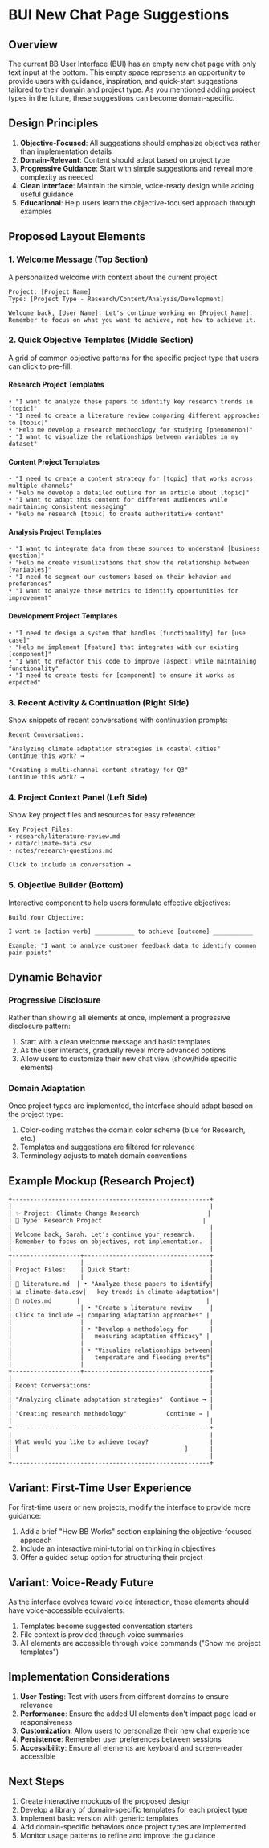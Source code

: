 # BUI New Chat Page Suggestions

## Overview

The current BB User Interface (BUI) has an empty new chat page with only text input at the bottom. This empty space represents an opportunity to provide users with guidance, inspiration, and quick-start suggestions tailored to their domain and project type. As you mentioned adding project types in the future, these suggestions can become domain-specific.

## Design Principles

1. **Objective-Focused**: All suggestions should emphasize objectives rather than implementation details
2. **Domain-Relevant**: Content should adapt based on project type
3. **Progressive Guidance**: Start with simple suggestions and reveal more complexity as needed
4. **Clean Interface**: Maintain the simple, voice-ready design while adding useful guidance
5. **Educational**: Help users learn the objective-focused approach through examples

## Proposed Layout Elements

### 1. Welcome Message (Top Section)

A personalized welcome with context about the current project:

```
Project: [Project Name]
Type: [Project Type - Research/Content/Analysis/Development]

Welcome back, [User Name]. Let's continue working on [Project Name].
Remember to focus on what you want to achieve, not how to achieve it.
```

### 2. Quick Objective Templates (Middle Section)

A grid of common objective patterns for the specific project type that users can click to pre-fill:

#### Research Project Templates
```
• "I want to analyze these papers to identify key research trends in [topic]"
• "I need to create a literature review comparing different approaches to [topic]"
• "Help me develop a research methodology for studying [phenomenon]"
• "I want to visualize the relationships between variables in my dataset"
```

#### Content Project Templates
```
• "I need to create a content strategy for [topic] that works across multiple channels"
• "Help me develop a detailed outline for an article about [topic]"
• "I want to adapt this content for different audiences while maintaining consistent messaging"
• "Help me research [topic] to create authoritative content"
```

#### Analysis Project Templates
```
• "I want to integrate data from these sources to understand [business question]"
• "Help me create visualizations that show the relationship between [variables]"
• "I need to segment our customers based on their behavior and preferences"
• "I want to analyze these metrics to identify opportunities for improvement"
```

#### Development Project Templates
```
• "I need to design a system that handles [functionality] for [use case]"
• "Help me implement [feature] that integrates with our existing [component]"
• "I want to refactor this code to improve [aspect] while maintaining functionality"
• "I need to create tests for [component] to ensure it works as expected"
```

### 3. Recent Activity & Continuation (Right Side)

Show snippets of recent conversations with continuation prompts:

```
Recent Conversations:

"Analyzing climate adaptation strategies in coastal cities"
Continue this work? →

"Creating a multi-channel content strategy for Q3"
Continue this work? →
```

### 4. Project Context Panel (Left Side)

Show key project files and resources for easy reference:

```
Key Project Files:
• research/literature-review.md
• data/climate-data.csv
• notes/research-questions.md

Click to include in conversation →
```

### 5. Objective Builder (Bottom)

Interactive component to help users formulate effective objectives:

```
Build Your Objective:

I want to [action verb] ___________ to achieve [outcome] ___________ 

Example: "I want to analyze customer feedback data to identify common pain points"
```

## Dynamic Behavior

### Progressive Disclosure

Rather than showing all elements at once, implement a progressive disclosure pattern:

1. Start with a clean welcome message and basic templates
2. As the user interacts, gradually reveal more advanced options
3. Allow users to customize their new chat view (show/hide specific elements)

### Domain Adaptation

Once project types are implemented, the interface should adapt based on the project type:

1. Color-coding matches the domain color scheme (blue for Research, etc.)
2. Templates and suggestions are filtered for relevance
3. Terminology adjusts to match domain conventions

## Example Mockup (Research Project)

```
+-------------------------------------------------------+
|                                                       |
| ✨ Project: Climate Change Research                   |
| 📁 Type: Research Project                            |
|                                                       |
| Welcome back, Sarah. Let's continue your research.    |
| Remember to focus on objectives, not implementation.  |
|                                                       |
+-------------------+-----------------------------------+
|                   |                                   |
| Project Files:    | Quick Start:                      |
|                   |                                   |
| 📄 literature.md  | • "Analyze these papers to identify|
| 📊 climate-data.csv|   key trends in climate adaptation"|  
| 📝 notes.md       |                                   |
|                   | • "Create a literature review     |
| Click to include →| comparing adaptation approaches" |
|                   |                                   |
|                   | • "Develop a methodology for      |
|                   |   measuring adaptation efficacy" |
|                   |                                   |
|                   | • "Visualize relationships between|
|                   |   temperature and flooding events"|  
|                   |                                   |
+-------------------+-----------------------------------+
|                                                       |
| Recent Conversations:                                 |
|                                                       |
| "Analyzing climate adaptation strategies"  Continue → |
|                                                       |
| "Creating research methodology"           Continue → |
|                                                       |
+-------------------------------------------------------+
|                                                       |
| What would you like to achieve today?                 |
| [                                              ]      |
|                                                       |
+-------------------------------------------------------+
```

## Variant: First-Time User Experience

For first-time users or new projects, modify the interface to provide more guidance:

1. Add a brief "How BB Works" section explaining the objective-focused approach
2. Include an interactive mini-tutorial on thinking in objectives
3. Offer a guided setup option for structuring their project

## Variant: Voice-Ready Future

As the interface evolves toward voice interaction, these elements should have voice-accessible equivalents:

1. Templates become suggested conversation starters
2. File context is provided through voice summaries
3. All elements are accessible through voice commands ("Show me project templates")

## Implementation Considerations

1. **User Testing**: Test with users from different domains to ensure relevance
2. **Performance**: Ensure the added UI elements don't impact page load or responsiveness
3. **Customization**: Allow users to personalize their new chat experience
4. **Persistence**: Remember user preferences between sessions
5. **Accessibility**: Ensure all elements are keyboard and screen-reader accessible

## Next Steps

1. Create interactive mockups of the proposed design
2. Develop a library of domain-specific templates for each project type
3. Implement basic version with generic templates
4. Add domain-specific behaviors once project types are implemented
5. Monitor usage patterns to refine and improve the guidance